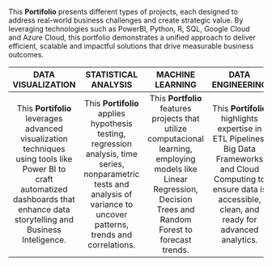 This **Portifolio** presents different types of projects, each designed to address real-world business challenges and create strategic value. By leveraging technologies such as PowerBI, Python, R, SQL, Google Cloud and Azure Cloud, this portfolio demonstrates a unified approach to deliver efficient, scalable and impactful solutions that drive measurable business outcomes.

| DATA VISUALIZATION | STATISTICAL ANALYSIS | MACHINE LEARNING  | DATA ENGINEERING |
| :---: | :---: | :---: | :---: |
| This **Portifolio** leverages advanced visualization techniques using tools like Power BI to craft automatized dashboards that enhance data storytelling and Business Inteligence. | This **Portifolio** applies hypothesis testing, regression analysis, time series, nonparametric tests and analysis of variance to uncover patterns, trends and correlations.  | This **Portfolio** features projects that utilize computacional learning, employing models like Linear Regression, Decision Trees and Random Forest to forecast trends. | This **Portifolio** highlights expertise in ETL Pipelines, Big Data Frameworks and Cloud Computing to ensure data is accessible, clean, and ready for advanced analytics. |



